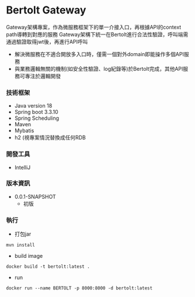 # Bertolt Gateway
Gateway架構專案，作為微服務框架下的單一介接入口，再根據API的context path導轉到對應的服務
Gateway架構下統一在Bertolt進行合法性驗證，呼叫端需通過驗證取得jwt後，再進行API呼叫
* 解決微服務在不適合開放多入口時，僅需一個對外domain即能操作多個API服務
* 與業務邏輯無關的機制(如安全性驗證、log紀錄等)於Bertolt完成，其他API服務可專注於邏輯開發

### 技術框架
* Java version 18
* Spring boot 3.3.10
* Spring Scheduling
* Maven
* Mybatis
* h2 (視專案情況替換成任何RDB

### 開發工具
* IntelliJ

### 版本資訊
* 0.0.1-SNAPSHOT
    * 初版

### 執行
* 打包jar
```
mvn install
```
* build image
```
docker build -t bertolt:latest .
```
* run
```
docker run --name BERTOLT -p 8000:8000 -d bertolt:latest
```
